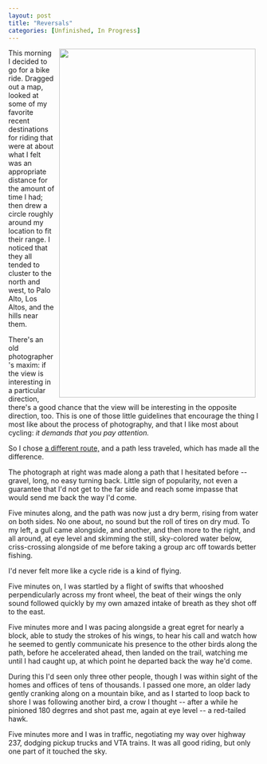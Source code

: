```yaml
---
layout: post
title: "Reversals"
categories: [Unfinished, In Progress]
---
```

<img src="/blog/pix2012/bjorke_P1130581.jpg" width=394 height=700 align="right" hspace=8>This morning I decided to go for a bike ride. Dragged out a map, looked at some of my favorite recent destinations for riding that were at about what I felt was an appropriate distance for the amount of time I had; then drew a circle roughly around my location to fit their range. I noticed that they all tended to cluster to the north and west, to Palo Alto, Los Altos, and the hills near them.

There's an old photographer's maxim: if the view is interesting in a particular direction, there's a good chance that the view will be interesting in the opposite direction, too. This is one of those little guidelines that encourage the thing I most like about the process of photography, and that I like most about cycling: <i>it demands that you pay attention.</i>

So I chose <a href="http://www.endomondo.com/workouts/lDaOUxVS4gM">a different route,</a> and a path less traveled, which has made all the difference.

The photograph at right was made along a path that I hesitated before -- gravel, long, no easy turning back. Little sign of popularity, not even a guarantee that I'd not get to the far side and reach some impasse that would send me back the way I'd come.

Five minutes along, and the path was now just a dry berm, rising from water on both sides. No one about, no sound but the roll of tires on dry mud. To my left, a gull came alongside, and another, and then more to the right, and all around, at eye level and skimming the still, sky-colored water below, criss-crossing alongside of me before taking a group arc off towards better fishing.

I'd never felt more like a cycle ride is a kind of flying.

Five minutes on, I was startled by a flight of swifts that whooshed perpendicularly across my front wheel, the beat of their wings the only sound followed quickly by my own amazed intake of breath as they shot off to the east.

Five minutes more and I was pacing alongside a great egret for nearly a block, able to study the strokes of his wings, to hear his call and watch how he seemed to gently communicate his presence to the other birds along the path, before he accelerated ahead, then landed on the trail, watching me until I had caught up, at which point he departed back the way he'd come.

During this I'd seen only three other people, though I was within sight of the homes and offices of tens of thousands. I passed one more, an older lady gently cranking along on a mountain bike, and as I started to loop back to shore I was following another bird, a crow I thought -- after a while he pinioned 180 degrres and shot past me, again at eye level -- a red-tailed hawk.

Five minutes more and I was in traffic, negotiating my way over highway 237, dodging pickup trucks and VTA trains. It was all good riding, but only one part of it touched the sky.



